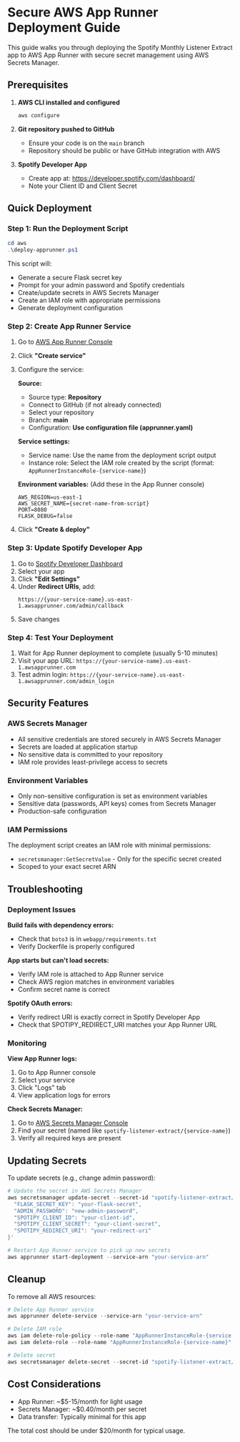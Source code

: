 # Secure AWS App Runner Deployment Guide

This guide walks you through deploying the Spotify Monthly Listener Extract app to AWS App Runner with secure secret management using AWS Secrets Manager.

## Prerequisites

1. **AWS CLI installed and configured**
   ```powershell
   aws configure
   ```

2. **Git repository pushed to GitHub**
   - Ensure your code is on the `main` branch
   - Repository should be public or have GitHub integration with AWS

3. **Spotify Developer App**
   - Create app at: https://developer.spotify.com/dashboard/
   - Note your Client ID and Client Secret

## Quick Deployment

### Step 1: Run the Deployment Script

```powershell
cd aws
.\deploy-apprunner.ps1
```

This script will:
- Generate a secure Flask secret key
- Prompt for your admin password and Spotify credentials
- Create/update secrets in AWS Secrets Manager
- Create an IAM role with appropriate permissions
- Generate deployment configuration

### Step 2: Create App Runner Service

1. Go to [AWS App Runner Console](https://console.aws.amazon.com/apprunner/)
2. Click **"Create service"**
3. Configure the service:

   **Source:**
   - Source type: **Repository**
   - Connect to GitHub (if not already connected)
   - Select your repository
   - Branch: **main**
   - Configuration: **Use configuration file (apprunner.yaml)**

   **Service settings:**
   - Service name: Use the name from the deployment script output
   - Instance role: Select the IAM role created by the script (format: `AppRunnerInstanceRole-{service-name}`)

   **Environment variables:** (Add these in the App Runner console)
   ```
   AWS_REGION=us-east-1
   AWS_SECRET_NAME={secret-name-from-script}
   PORT=8080
   FLASK_DEBUG=false
   ```

4. Click **"Create & deploy"**

### Step 3: Update Spotify Developer App

1. Go to [Spotify Developer Dashboard](https://developer.spotify.com/dashboard/)
2. Select your app
3. Click **"Edit Settings"**
4. Under **Redirect URIs**, add:
   ```
   https://{your-service-name}.us-east-1.awsapprunner.com/admin/callback
   ```
5. Save changes

### Step 4: Test Your Deployment

1. Wait for App Runner deployment to complete (usually 5-10 minutes)
2. Visit your app URL: `https://{your-service-name}.us-east-1.awsapprunner.com`
3. Test admin login: `https://{your-service-name}.us-east-1.awsapprunner.com/admin_login`

## Security Features

### AWS Secrets Manager
- All sensitive credentials are stored securely in AWS Secrets Manager
- Secrets are loaded at application startup
- No sensitive data is committed to your repository
- IAM role provides least-privilege access to secrets

### Environment Variables
- Only non-sensitive configuration is set as environment variables
- Sensitive data (passwords, API keys) comes from Secrets Manager
- Production-safe configuration

### IAM Permissions
The deployment script creates an IAM role with minimal permissions:
- `secretsmanager:GetSecretValue` - Only for the specific secret created
- Scoped to your exact secret ARN

## Troubleshooting

### Deployment Issues

**Build fails with dependency errors:**
- Check that `boto3` is in `webapp/requirements.txt`
- Verify Dockerfile is properly configured

**App starts but can't load secrets:**
- Verify IAM role is attached to App Runner service
- Check AWS region matches in environment variables
- Confirm secret name is correct

**Spotify OAuth errors:**
- Verify redirect URI is exactly correct in Spotify Developer App
- Check that SPOTIPY_REDIRECT_URI matches your App Runner URL

### Monitoring

**View App Runner logs:**
1. Go to App Runner console
2. Select your service
3. Click "Logs" tab
4. View application logs for errors

**Check Secrets Manager:**
1. Go to [AWS Secrets Manager Console](https://console.aws.amazon.com/secretsmanager/)
2. Find your secret (named like `spotify-listener-extract/{service-name}`)
3. Verify all required keys are present

## Updating Secrets

To update secrets (e.g., change admin password):

```powershell
# Update the secret in AWS Secrets Manager
aws secretsmanager update-secret --secret-id "spotify-listener-extract/{service-name}" --secret-string '{
  "FLASK_SECRET_KEY": "your-flask-secret",
  "ADMIN_PASSWORD": "new-admin-password",
  "SPOTIPY_CLIENT_ID": "your-client-id",
  "SPOTIPY_CLIENT_SECRET": "your-client-secret",
  "SPOTIPY_REDIRECT_URI": "your-redirect-uri"
}'

# Restart App Runner service to pick up new secrets
aws apprunner start-deployment --service-arn "your-service-arn"
```

## Cleanup

To remove all AWS resources:

```powershell
# Delete App Runner service
aws apprunner delete-service --service-arn "your-service-arn"

# Delete IAM role
aws iam delete-role-policy --role-name "AppRunnerInstanceRole-{service-name}" --policy-name "SecretsManagerAccess-{service-name}"
aws iam delete-role --role-name "AppRunnerInstanceRole-{service-name}"

# Delete secret
aws secretsmanager delete-secret --secret-id "spotify-listener-extract/{service-name}" --force-delete-without-recovery
```

## Cost Considerations

- App Runner: ~$5-15/month for light usage
- Secrets Manager: ~$0.40/month per secret
- Data transfer: Typically minimal for this app

The total cost should be under $20/month for typical usage.

